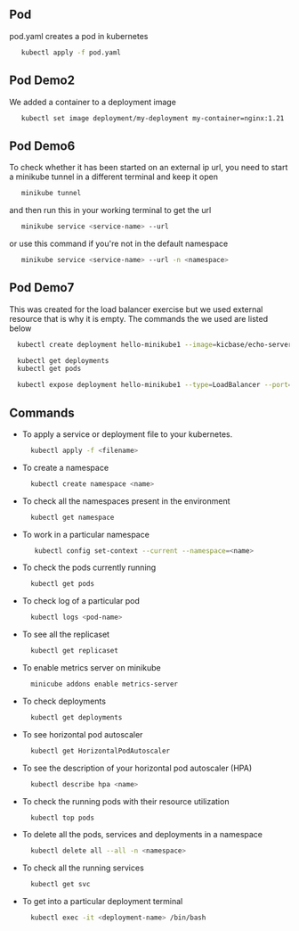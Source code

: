 ## Pod

pod.yaml creates a pod in kubernetes

```sh
   kubectl apply -f pod.yaml
```

## Pod Demo2

We added a container to a deployment image

```sh
   kubectl set image deployment/my-deployment my-container=nginx:1.21
```

## Pod Demo6

To check whether it has been started on an external ip url, you need to start a minikube tunnel in a different terminal and keep it open

```sh
   minikube tunnel
```

and then run this in your working terminal to get the url

```sh
   minikube service <service-name> --url
```

or use this command if you're not in the default namespace

```sh
   minikube service <service-name> --url -n <namespace>
```

## Pod Demo7

This was created for the load balancer exercise but we used external resource that is why it is empty. The commands the we used are listed below

```sh
  kubectl create deployment hello-minikube1 --image=kicbase/echo-server:1.0
```

```sh
  kubectl get deployments
  kubectl get pods
```

```sh
  kubectl expose deployment hello-minikube1 --type=LoadBalancer --port=8080
```

## Commands

- To apply a service or deployment file to your kubernetes.
  ```sh
    kubectl apply -f <filename>
  ```
- To create a namespace
  ```sh
    kubectl create namespace <name>
  ```
- To check all the namespaces present in the environment
  ```sh
    kubectl get namespace
  ```
- To work in a particular namespace
  ```sh
     kubectl config set-context --current --namespace=<name>
  ```
- To check the pods currently running
  ```sh
    kubectl get pods
  ```
- To check log of a particular pod
  ```sh
    kubectl logs <pod-name>
  ```
- To see all the replicaset
  ```sh
    kubectl get replicaset
  ```
- To enable metrics server on minikube
  ```sh
    minicube addons enable metrics-server
  ```
- To check deployments
  ```sh
    kubectl get deployments
  ```
- To see horizontal pod autoscaler
  ```sh
    kubectl get HorizontalPodAutoscaler
  ```
- To see the description of your horizontal pod autoscaler (HPA)
  ```sh
    kubectl describe hpa <name>
  ```
- To check the running pods with their resource utilization
  ```sh
    kubectl top pods
  ```
- To delete all the pods, services and deployments in a namespace
  ```sh
    kubectl delete all --all -n <namespace>
  ```
- To check all the running services
  ```sh
    kubectl get svc
  ```
- To get into a particular deployment terminal
  ```sh
    kubectl exec -it <deployment-name> /bin/bash
  ```
